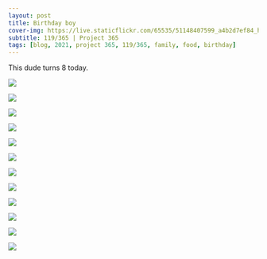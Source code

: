 ```yaml
---
layout: post
title: Birthday boy
cover-img: https://live.staticflickr.com/65535/51148407599_a4b2d7ef84_h.jpg
subtitle: 119/365 | Project 365
tags: [blog, 2021, project 365, 119/365, family, food, birthday]
---
```

<style>
  .intro-header.big-img {
    background-position:center 
  }
</style>
This dude turns 8 today.
<p class="post-img-wrap">
  <img src="https://live.staticflickr.com/65535/51147858688_386ce60701_h.jpg">
</p>
<p class="post-img-wrap">
  <img src="https://live.staticflickr.com/65535/51147365459_4ed413747f_h.jpg">
</p>
<p class="post-img-wrap">
  <img src="https://live.staticflickr.com/65535/51148407694_1e879107cc_h.jpg">
</p>
<p class="post-img-wrap">
  <img src="https://live.staticflickr.com/65535/51147629841_f3394fbe19_h.jpg">
</p>
<p class="post-img-wrap">
  <img src="https://live.staticflickr.com/65535/51146953072_721a93bb87_h.jpg">
</p>
<p class="post-img-wrap">
  <img src="https://live.staticflickr.com/65535/51147630301_4147a7f9fe_h.jpg">
</p>
<p class="post-img-wrap">
  <img src="https://live.staticflickr.com/65535/51148408274_530eca3535_h.jpg">
</p>
<p class="post-img-wrap">
  <img src="https://live.staticflickr.com/65535/51148737140_5cf12f0d48_h.jpg">
</p>
<p class="post-img-wrap">
  <img src="https://live.staticflickr.com/65535/51147630696_686874e7ed_h.jpg">
</p>
<p class="post-img-wrap">
  <img src="https://live.staticflickr.com/65535/51148408994_4775e66e60_h.jpg">
</p>
<p class="post-img-wrap">
  <img src="https://live.staticflickr.com/65535/51148737915_0a69d644e7_h.jpg">
</p>
<p class="post-img-wrap">
  <img src="https://live.staticflickr.com/65535/51148738165_826ee7fec3_h.jpg">
</p>
